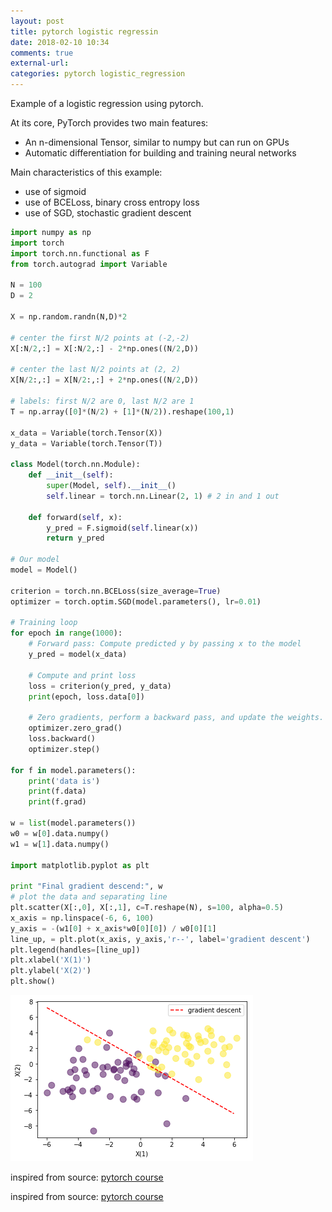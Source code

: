 ```yaml
---
layout: post
title: pytorch logistic regressin
date: 2018-02-10 10:34
comments: true
external-url:
categories: pytorch logistic_regression
---
```


Example of a logistic regression using pytorch.

At its core, PyTorch provides two main features:

- An n-dimensional Tensor, similar to numpy but can run on GPUs
- Automatic differentiation for building and training neural networks

Main characteristics of this example:

- use of sigmoid  
- use of BCELoss, binary cross entropy loss
- use of SGD, stochastic gradient descent


```python
import numpy as np
import torch
import torch.nn.functional as F
from torch.autograd import Variable

N = 100
D = 2

X = np.random.randn(N,D)*2

# center the first N/2 points at (-2,-2)
X[:N/2,:] = X[:N/2,:] - 2*np.ones((N/2,D))

# center the last N/2 points at (2, 2)
X[N/2:,:] = X[N/2:,:] + 2*np.ones((N/2,D))

# labels: first N/2 are 0, last N/2 are 1
T = np.array([0]*(N/2) + [1]*(N/2)).reshape(100,1)

x_data = Variable(torch.Tensor(X))
y_data = Variable(torch.Tensor(T))

class Model(torch.nn.Module):
    def __init__(self):
        super(Model, self).__init__()
        self.linear = torch.nn.Linear(2, 1) # 2 in and 1 out
        
    def forward(self, x):
        y_pred = F.sigmoid(self.linear(x))
        return y_pred
    
# Our model    
model = Model()

criterion = torch.nn.BCELoss(size_average=True)
optimizer = torch.optim.SGD(model.parameters(), lr=0.01)

# Training loop
for epoch in range(1000):
    # Forward pass: Compute predicted y by passing x to the model
    y_pred = model(x_data)
    
    # Compute and print loss
    loss = criterion(y_pred, y_data)
    print(epoch, loss.data[0])
    
    # Zero gradients, perform a backward pass, and update the weights.
    optimizer.zero_grad()
    loss.backward()
    optimizer.step()

for f in model.parameters():
    print('data is')
    print(f.data)
    print(f.grad)

w = list(model.parameters())
w0 = w[0].data.numpy()
w1 = w[1].data.numpy()

import matplotlib.pyplot as plt

print "Final gradient descend:", w
# plot the data and separating line
plt.scatter(X[:,0], X[:,1], c=T.reshape(N), s=100, alpha=0.5)
x_axis = np.linspace(-6, 6, 100)
y_axis = -(w1[0] + x_axis*w0[0][0]) / w0[0][1]
line_up, = plt.plot(x_axis, y_axis,'r--', label='gradient descent')
plt.legend(handles=[line_up])
plt.xlabel('X(1)')
plt.ylabel('X(2)')
plt.show()
```

![result](/assets/pytorch-logit.png)  

inspired from source: [pytorch course](https://www.youtube.com/watch?v=GAKTBQn7yKo)

inspired from source: [pytorch course](https://www.youtube.com/watch?v=GAKTBQn7yKo)

